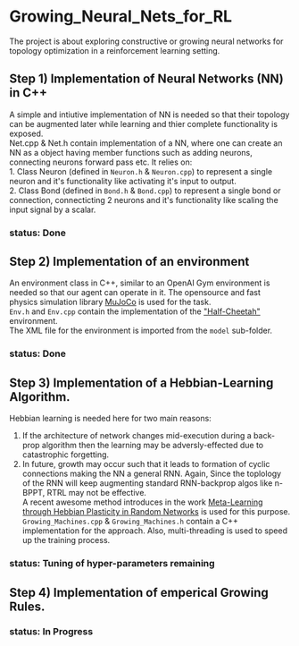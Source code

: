 # Growing_Neural_Nets_for_RL
The project is about exploring constructive or growing neural networks for topology optimization in a reinforcement learning setting.
## Step 1) Implementation of Neural Networks (NN) in C++ 
A simple and intiutive implementation of NN is needed so that their topology can be augmented later while learning and thier complete functionality is exposed.<br/>
Net.cpp & Net.h contain implementation of a NN, where one can create an NN as a object having member functions such as adding neurons, connecting neurons forward pass etc. It relies on:<br/>
        1. Class Neuron (defined in `Neuron.h` & `Neuron.cpp`) to represent a single neuron and it's functionality like activating it's input to output.<br/>
        2. Class Bond (defined in `Bond.h` & `Bond.cpp`) to represent a single bond or connection, connecticting 2 neurons and it's functionality like scaling the input             signal by a scalar.<br/>
### status: Done

## Step 2) Implementation of an environment
An environment class in C++, similar to an OpenAI Gym environment is needed so that our agent can operate in it.
The opensource and fast physics simulation library [MuJoCo](https://mujoco.org/) is used for the task.<br/>
`Env.h` and `Env.cpp` contain the implementation of the ["Half-Cheetah"](https://gym.openai.com/envs/HalfCheetah-v2/) environment.<br/>
 The XML file for the environment is imported from the `model` sub-folder.
### status: Done

## Step 3) Implementation of a Hebbian-Learning  Algorithm.
Hebbian learning is needed here for two main reasons:<br/>
1. If the architecture of network changes mid-execution during a back-prop algorithm then the learning may be adversly-effected due to catastrophic forgetting.</br>
2. In future, growth may occur such that it leads to formation of cyclic connections making the NN a general RNN. Again, Since the toplology of the RNN will keep            augmenting standard RNN-backprop algos like n-BPPT, RTRL may not be effective.</br>
A recent awesome method introduces in the work [Meta-Learning through Hebbian Plasticity in Random Networks](https://github.com/enajx/HebbianMetaLearning.git) is      used for this purpose. `Growing_Machines.cpp` & `Growing_Machines.h` contain a C++ implementation for the approach. Also, multi-threading is used to speed up the         training process.
### status: Tuning of hyper-parameters remaining

## Step 4) Implementation of emperical Growing Rules.
### status: In Progress 
